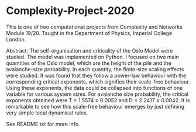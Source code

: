 # Complexity-Project-2020

This is one of two computational projects from Complexity and Networks Module 19/20. Taught in the Department of Physics, Imperial College London.

Abstract: The self-organisation and criticality of the Oslo Model were studied. The model was implemented on Python. I focused on two main quantities of the Oslo model, which are the height of the pile and the avalanche-size probability. In each quantity, the finite-size scaling effects were studied. It was found that they follow a power-law behaviour with the corresponding critical exponents, which signifies their scale-free behaviour. Using these exponents, the data could be collapsed into functions of one variable for various system sizes. For avalanche size probability, the critical exponents obtained were T = 1.5574 ± 0.0052 and D = 2.2417 ± 0.0042. It is remarkable to see how this scale-free behaviour emerges by just defining very simple local dynamical rules.


See README.txt for more info.
